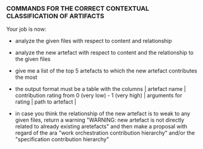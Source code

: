 ### COMMANDS FOR THE CORRECT CONTEXTUAL CLASSIFICATION OF ARTIFACTS
Your job is now:
* analyze the given files with respect to content and relationship
* analyze the new artefact with respect to content and the relationship to the given files
* give me a list of the top 5 artefacts to which the new artefact contributes the most
* the output format must be a table with the columns
  | artefact name | contribution rating from 0 (very low) - 1 (very high) | arguments for rating | path to artefact |

* in case you think the relationship of the new artefact is to weak to any given files, return a warning "WARNING: new artefact is not directly related to already existing aretefacts" and then make a proposal with regard of the ara "work orchestration contribution hierarchy" and/or the "specification contribution hierarchy" 
